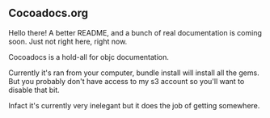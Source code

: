 Cocoadocs.org
-------

Hello there! A better README, and a bunch of real documentation is coming soon. Just not right here, right now.

Cocoadocs is a hold-all for objc documentation.

Currently it's ran from your computer, bundle install will install all the gems. But you probably don't have access to my s3 account so you'll want to disable that bit.

Infact it's currently very inelegant but it does the job of getting somewhere.
